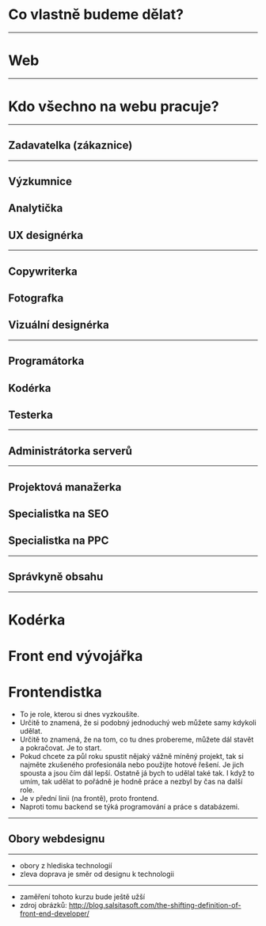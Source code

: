 <!-- .slide: data-state="c-slide-inter" -->
# Co vlastně budeme dělat?

----

# Web

----

# Kdo všechno na webu pracuje?

----

## Zadavatelka (zákaznice)

----

## Výzkumnice
## Analytička
## UX designérka

----

## Copywriterka
## Fotografka
## Vizuální designérka

----

## Programátorka
## Kodérka
## Testerka

----

## Administrátorka serverů

----

## Projektová manažerka
## Specialistka na SEO
## Specialistka na PPC

----

## Správkyně obsahu

----

# Kodérka
# Front end vývojářka
# Frontendistka

>>>
* To je role, kterou si dnes vyzkoušíte.
* Určitě to znamená, že si podobný jednoduchý web můžete samy kdykoli udělat.
* Určitě to znamená, že na tom, co tu dnes probereme, můžete dál stavět a pokračovat. Je to start.
* Pokud chcete za půl roku spustit nějaký vážně míněný projekt, tak si najměte zkušeného profesionála nebo použijte hotové řešení. Je jich spousta a jsou čím dál lepší. Ostatně já bych to udělal také tak. I když to umím, tak udělat to pořádně je hodně práce a nezbyl by čas na další role.
* Je v přední linii (na frontě), proto frontend.
* Naproti tomu backend se týká programování a práce s databázemi.

----

## Obory webdesignu 

----

<!-- .slide: data-background="img/software-development-continuum.png" -->

>>>
* obory z hlediska technologií
* zleva doprava je směr od designu k technologii

----

<!-- .slide: data-background="img/front-end-developers.png" -->

>>>
* zaměření tohoto kurzu bude ještě užší
* zdroj obrázků: http://blog.salsitasoft.com/the-shifting-definition-of-front-end-developer/